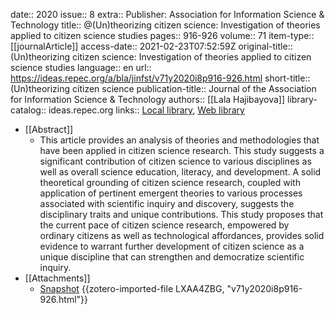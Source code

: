 date:: 2020
issue:: 8
extra:: Publisher: Association for Information Science & Technology
title:: @(Un)theorizing citizen science: Investigation of theories applied to citizen science studies
pages:: 916-926
volume:: 71
item-type:: [[journalArticle]]
access-date:: 2021-02-23T07:52:59Z
original-title:: (Un)theorizing citizen science: Investigation of theories applied to citizen science studies
language:: en
url:: https://ideas.repec.org/a/bla/jinfst/v71y2020i8p916-926.html
short-title:: (Un)theorizing citizen science
publication-title:: Journal of the Association for Information Science & Technology
authors:: [[Lala Hajibayova]]
library-catalog:: ideas.repec.org
links:: [Local library](zotero://select/groups/2386895/items/R5HLB9JL), [Web library](https://www.zotero.org/groups/2386895/items/R5HLB9JL)

- [[Abstract]]
	- This article provides an analysis of theories and methodologies that have been applied in citizen science research. This study suggests a significant contribution of citizen science to various disciplines as well as overall science education, literacy, and development. A solid theoretical grounding of citizen science research, coupled with application of pertinent emergent theories to various processes associated with scientific inquiry and discovery, suggests the disciplinary traits and unique contributions. This study proposes that the current pace of citizen science research, empowered by ordinary citizens as well as technological affordances, provides solid evidence to warrant further development of citizen science as a unique discipline that can strengthen and democratize scientific inquiry.
- [[Attachments]]
	- [Snapshot](https://ideas.repec.org/a/bla/jinfst/v71y2020i8p916-926.html) {{zotero-imported-file LXAA4ZBG, "v71y2020i8p916-926.html"}}